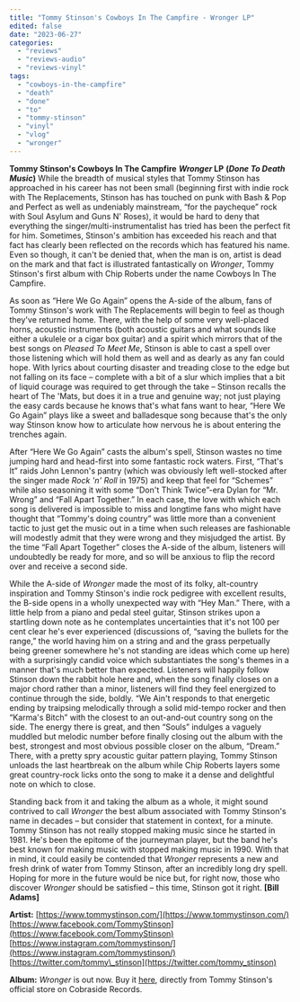 ```yaml
---
title: "Tommy Stinson's Cowboys In The Campfire - Wronger LP"
edited: false
date: "2023-06-27"
categories:
  - "reviews"
  - "reviews-audio"
  - "reviews-vinyl"
tags:
  - "cowboys-in-the-campfire"
  - "death"
  - "done"
  - "to"
  - "tommy-stinson"
  - "vinyl"
  - "vlog"
  - "wronger"
---
```


**Tommy Stinson's Cowboys In The Campfire** **_Wronger_ LP** **(_Done To Death Music_)** While the breadth of musical styles that Tommy Stinson has approached in his career has not been small (beginning first with indie rock with The Replacements, Stinson has has touched on punk with Bash & Pop and Perfect as well as undeniably mainstream, “for the paycheque” rock with Soul Asylum and Guns N' Roses), it would be hard to deny that everything the singer/multi-instrumentalist has tried has been the perfect fit for him. Sometimes, Stinson's ambition has exceeded his reach and that fact has clearly been reflected on the records which has featured his name. Even so though, it can't be denied that, when the man is on, artist is dead on the mark and that fact is illustrated fantastically on _Wronger_, Tommy Stinson's first album with Chip Roberts under the name Cowboys In The Campfire.

As soon as “Here We Go Again” opens the A-side of the album, fans of Tommy Stinson's work with The Replacements will begin to feel as though they've returned home. There, with the help of some very well-placed horns, acoustic instruments (both acoustic guitars and what sounds like either a ukulele or a cigar box guitar) and a spirit which mirrors that of the best songs on _Pleased To Meet Me_, Stinson is able to cast a spell over those listening which will hold them as well and as dearly as any fan could hope. With lyrics about courting disaster and treading close to the edge but not falling on its face – complete with a bit of a slur which implies that a bit of liquid courage was required to get through the take – Stinson recalls the heart of The 'Mats, but does it in a true and genuine way; not just playing the easy cards because he knows that's what fans want to hear, “Here We Go Again” plays like a sweet and balladesque song because that's the only way Stinson know how to articulate how nervous he is about entering the trenches again.

After “Here We Go Again” casts the album's spell, Stinson wastes no time jumping hard and head-first into some fantastic rock waters. First, “That's It” raids John Lennon's pantry (which was obviously left well-stocked after the singer made _Rock 'n' Roll_ in 1975) and keep that feel for “Schemes” while also seasoning it with some “Don't Think Twice”-era Dylan for “Mr. Wrong” and “Fall Apart Together.” In each case, the love with which each song is delivered is impossible to miss and longtime fans who might have thought that “Tommy's doing country” was little more than a convenient tactic to just get the music out in a time when such releases are fashionable will modestly admit that they were wrong and they misjudged the artist. By the time “Fall Apart Together” closes the A-side of the album, listeners will undoubtedly be ready for more, and so will be anxious to flip the record over and receive a second side.

While the A-side of _Wronger_ made the most of its folky, alt-country inspiration and Tommy Stinson's indie rock pedigree with excellent results, the B-side opens in a wholly unexpected way with “Hey Man.” There, with a little help from a piano and pedal steel guitar, Stinson strikes upon a startling down note as he contemplates uncertainties that it's not 100 per cent clear he's ever experienced (discussions of, “saving the bullets for the range,” the world having him on a string and and the grass perpetually being greener somewhere he's not standing are ideas which come up here) with a surprisingly candid voice which substantiates the song's themes in a manner that's much better than expected. Listeners will happily follow Stinson down the rabbit hole here and, when the song finally closes on a major chord rather than a minor, listeners will find they feel energized to continue through the side, boldly. “We Ain't responds to that energetic ending by traipsing melodically through a solid mid-tempo rocker and then “Karma's Bitch” with the closest to an out-and-out country song on the side. The energy there is great, and then “Souls” indulges a vaguely muddled but melodic number before finally closing out the album with the best, strongest and most obvious possible closer on the album, “Dream.” There, with a pretty spry acoustic guitar pattern playing, Tommy Stinson unloads the last heartbreak on the album while Chip Roberts layers some great country-rock licks onto the song to make it a dense and delightful note on which to close.

Standing back from it and taking the album as a whole, it might sound contrived to call _Wronger_ the best album associated with Tommy Stinson's name in decades – but consider that statement in context, for a minute. Tommy Stinson has not really stopped making music since he started in 1981. He's been the epitome of the journeyman player, but the band he's best known for making music with stopped making music in 1990. With that in mind, it could easily be contended that _Wronger_ represents a new and fresh drink of water from Tommy Stinson, after an incredibly long dry spell. Hoping for more in the future would be nice but, for right now, those who discover _Wronger_ should be satisfied – this time, Stinson got it right. **\[Bill Adams\]**

**Artist:** [https://www.tommystinson.com/](https://www.tommystinson.com/) [https://www.facebook.com/TommyStinson](https://www.facebook.com/TommyStinson) [https://www.instagram.com/tommystinson/](https://www.instagram.com/tommystinson/) [https://twitter.com/tommy\_stinson](https://twitter.com/tommy_stinson)

**Album:** _Wronger_ is out now. Buy it [here](https://cobrasiderecords.com/collections/top-sellers/products/pre-order-tommy-stinson-s-cowboys-in-the-campfire-wronger), directly from Tommy Stinson's official store on Cobraside Records.
